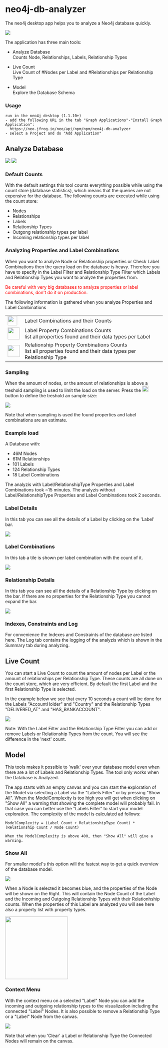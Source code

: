 # neo4j-db-analyzer

The neo4j desktop app helps you to analyze a Neo4j database quickly.  

<img src="toolheader.png" />

  
The application has three main tools: 
 
* Analyze Database   
  Counts Node, Relationships, Labels, Relationship Types


* Live Count    
  Live Count of #Nodes per Label and #Relationships per Relationship Type


* Model  
  Explore the Database Schema 
  

### Usage
  ``` 
  run in the neo4j desktop (1.1.10+)
  - add the following URL in the tab "Graph Applications"-"Install Graph Application":
    https://neo.jfrog.io/neo/api/npm/npm/neo4j-db-analyzer
  - select a Project and do "Add Application"
  ```

## Analyze Database

<img src="analyzer_1.png" />
<img src="analyzer_2.png" />

### Default Counts

With the default settings this tool counts everything possible while using the count store (database statistics), 
which means that the queries are not expensive for the database. The following counts are executed while using the count store:
  * Nodes
  * Relationships
  * Labels
  * Relationship Types
  * Outgong relationship types per label
  * Incoming relationship types per label


### Analyzing Properties and Label Combinations

When you want to analyze Node or Relationship properties or Check Label Combinations then the 
query load on the database is heavy. 
Therefore you have to specify in the Label Filter and Relationship Type Filter which Labels and Relationship Types you want to analyze the properties from. 

<span style="color: red">Be careful with very big databases to analyze properties or label combinations, don't do it on production.</span>

The following information is gathered when you analyze Properties and Label Combinations

<table valign="center">
  <tr >
    <td>  
      <img src="labelcombinations.png" height="30px"/> 
     </td>
     <td> 
       Label Combinations and their Counts
     </td>
   </tr>
  <tr >
    <td>  
      <img src="nodeprops.png" height="38px" />
     </td>
     <td> 
  Label Property Combinations Counts <br/>
  list all properties found and their data types per Label 
       </td>
   </tr>
  <tr >
    <td>  
        <img src="relprops.png" height="38px" />  
     </td>
     <td> 
Relationship Property Combinations Counts <br/>
list all properties found and their data types per Relationship Type
       </td>
   </tr>


</table>

### Sampling

When the amount of nodes, or the amount of relationships is above a treshold sampling is used to limit the load on the server. Press the <img src="samplingbt.png" height="20px"/> button to define the treshold an sample size:


<img src="sampling.png" />


Note that when sampling is used the found properties and label combinations are an estimate.
        
### Example load

A Database with: 
  - 46M Nodes
  - 61M Relationships
  - 101 Labels
  - 124 Relationship Types
  - 18 Label Combinations
  
The analyzis with Label/RelationshipType Properties and Label Combinations took ~15 minutes.
The analyzis without Label/RelationshipType Properties and Label Combinations took 2 seconds.
  
### Label Details

In this tab you can see all the details of a Label by clicking on the 'Label' bar.

<img src="labeldetails.png"/> 


### Label Combinations

In this tab a tile is shown per label combination with the count of it.

<img src="labelcombocount.png"/>

### Relationship Details  

In this tab you can see all the details of a Relationship Type by clicking on the bar. If there are no properties for the Relationship Type you cannot expand the bar.

<img src="reltypedetails.png"/> 


### Indexes, Constraints and Log

For convenience the Indexes and Constraints of the database are listed here. The Log tab contains the logging of the analyzis which is shown in the Summary tab during analyzing.

## Live Count

You can start a Live Count to count the amount of nodes per Label or the amount of relationships per Relationship Type. 
These counts are all done on the count store, which are very efficient. By default the first Label and the first Relationship Type is selected.

In the example below we see that every 10 seconds a count will be done for the Labels "AccountHolder" and "Country" and the Relationship Types "DELIVERED_AT" and "HAS_BANKACCOUNT".

<img src="livecount.png"/>

Note: With the Label Filter and the Relationship Type Filter you can add or remove Labels or Relationship Types from the count. You will see the difference in the 'next' count.

## Model

This tools makes it possible to 'walk' over your database model even when there are a lot of Labels and Relationship Types.
The tool only works when the Database is Analyzed.

The app starts with an empty canvas and you can start the exploration of the Model via selecting a Label via the "Labels Filter" or by pressing "Show All".
When the ModelComplexity is too high you will get when clicking on "Show All" a warning that showing the complete model will probably fail. 
In that case you can better use the "Labels Filter" to start your model exploration. The complexity of the model is calculated ad follows:

```
ModelComplexity = (Label Count + RelationshipType Count) * (Relationship Count / Node Count)

When the ModelComplexity is above 400, then "Show All" will give a warning.

```

### Show All

For smaller model's this option will the fastest way to get a quick overview of the database model.

<img src="showall.png"/>

When a Node is selected it becomes blue, and the properties of the Node will be shown on the Right. 
This will contain the Node Count of the Label and the Incoming and Outgoing Relationship Types with their Relationhship counts. 
When the properties of this Label are analyzed you will see here also a property list with property types.

<img src="labelprops.png" width="200px" />

### Context Menu

With the context menu on a selected "Label" Node you can add the incoming and outgoing relationship types to the visualization including the connected "Label" Nodes.
It is also possible to remove a Relationship Type or a "Label" Node from the canvas.

<img src="contextmenu.png" />

Note that when you 'Clear' a Label or Relationship Type the Connected Nodes will remain on the canvas. 


